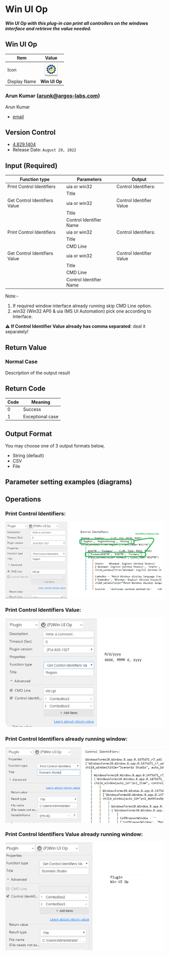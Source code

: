 # Win UI Op

***Win UI Op with this plug-in can print all controllers on the windows interface and retrieve the value needed.***


## Win UI Op
| Item         |          Value           |
|--------------|:------------------------:|
| Icon         |  ![Win UI Op](icon.png)  |
| Display Name |      **Win UI Op**       |

### Arun Kumar (arunk@argos-labs.com)

Arun Kumar
* [email](mailto:arunk@argos-labs.com) 
 
## Version Control 
* [4.829.1404](setup.yaml)
* Release Date: `August 29, 2022`

## Input (Required)
| Function type                  | Parameters              | Output                   |
|--------------------------------|-------------------------|--------------------------|
| Print Control Identifiers      | uia or win32            | Control Identifiers:     |
|                                | Title                   |                          |
| Get Control Identifiers Value  | uia or win32            | Control Identifier Value |
|                                | Title                   |                          |
|                                | Control Identifier Name |                          |
| Print Control Identifiers      | uia or win32            | Control Identifiers:     |
|                                | Title                   |                          |
|                                | CMD Line                |                          |
| Get Control Identifiers Value  | uia or win32            | Control Identifier Value |
|                                | Title                   |                          |
|                                | CMD Line                |                          |
|                                | Control Identifier Name |                          |

Note:-

1. If required window interface already running skip CMD Line option.
2. win32 (Win32 API) & uia (MS UI Automation) pick one according to Interface.

:warning: **If Control Identifier Value already has comma separated**: deal it separately!


## Return Value

### Normal Case
Description of the output result

## Return Code
| Code | Meaning                      |
|------|------------------------------|
| 0    | Success                      |
| 1    | Exceptional case             |

## Output Format
You may choose one of 3 output formats below,

<ul>
  <li>String (default)</li>
  <li>CSV</li>
  <li>File</li>
</ul>  


## Parameter setting examples (diagrams)

## Operations


###  Print Control Identifiers:

![Win UI Op Input Data](README_1.png)


### Print Control Identifiers Value:

![Win UI Op Input Data](README_2.png)


###  Print Control Identifiers already running window:

![Win UI Op Input Data](README_3.png)


### Print Control Identifiers Value already running window:

![Win UI Op Input Data](README_4.png)
